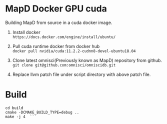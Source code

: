 # MapD Docker GPU cuda
Building MapD from source in a cuda docker image.

1. Install docker  
   ```https://docs.docker.com/engine/install/ubuntu/```

2. Pull cuda runtime docker from docker hub  
   ```docker pull nvidia/cuda:11.2.2-cudnn8-devel-ubuntu18.04```

3. Clone latest omnisci(Previously known as MapD) repository from github.  
   ```git clone git@github.com:omnisci/omniscidb.git```

4. Replace llvm patch file under script directory with above patch file.  

# Build
```mkdir build  
cd build  
cmake -DCMAKE_BUILD_TYPE=debug ..  
make -j 4  ```

 
